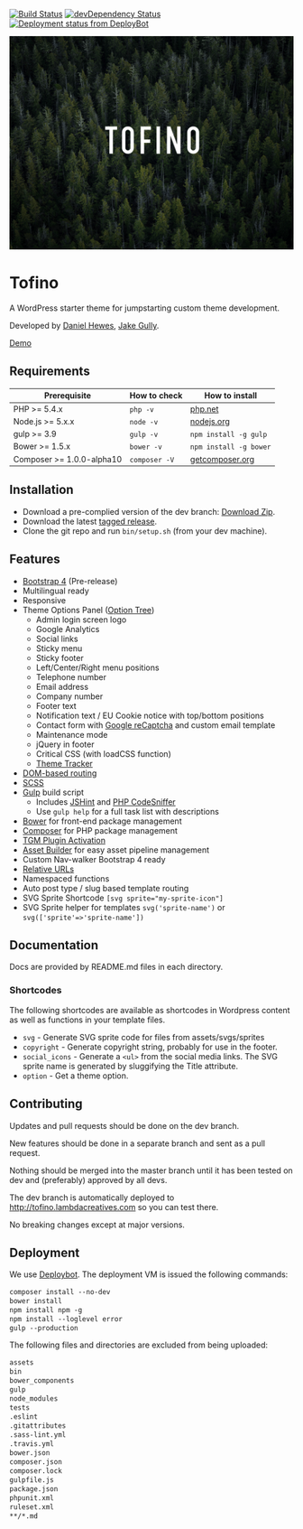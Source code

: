 [![Build Status](https://travis-ci.org/lambdacreatives/tofino.svg)](https://travis-ci.org/lambdacreatives/tofino) [![devDependency Status](https://david-dm.org/lambdacreatives/tofino/dev-status.svg)](https://david-dm.org/lambdacreatives/tofino#info=devDependencies) [![Deployment status from DeployBot](https://lambdacreatives.deploybot.com/badge/77558060036000/47551.svg)](http://deploybot.com)

![Tofino](https://raw.githubusercontent.com/mrchimp/tofino/master/screenshot.png)

# Tofino

A WordPress starter theme for jumpstarting custom theme development.

Developed by [Daniel Hewes](https://github.com/danimalweb), [Jake Gully](https://github.com/mrchimp).

[Demo](http://tofino.lambdacreatives.com)

## Requirements

| Prerequisite              | How to check  | How to install                                  |
| ------------------------- | ------------- | ----------------------------------------------- |
| PHP >= 5.4.x              | `php -v`      | [php.net](http://php.net/manual/en/install.php) |
| Node.js >= 5.x.x          | `node -v`     | [nodejs.org](http://nodejs.org/)                |
| gulp >= 3.9               | `gulp -v`     | `npm install -g gulp`                           |
| Bower >= 1.5.x            | `bower -v`    | `npm install -g bower`                          |
| Composer >= 1.0.0-alpha10 | `composer -V` | [getcomposer.org](http://getcomposer.org)       |

## Installation

* Download a pre-complied version of the dev branch: [Download Zip](http://tofino.lambdacreatives.com/tofino.zip).
* Download the latest [tagged release](https://github.com/lambdacreatives/tofino/releases).
* Clone the git repo and run `bin/setup.sh` (from your dev machine).

## Features

* [Bootstrap 4](http://getbootstrap.com/) (Pre-release)
* Multilingual ready
* Responsive
* Theme Options Panel ([Option Tree](https://github.com/valendesigns/option-tree))
	* Admin login screen logo
	* Google Analytics
	* Social links
	* Sticky menu
	* Sticky footer
	* Left/Center/Right menu positions
	* Telephone number
	* Email address
	* Company number
	* Footer text
	* Notification text / EU Cookie notice with top/bottom positions
	* Contact form with [Google reCaptcha](https://www.google.com/recaptcha) and custom email template
	* Maintenance mode
	* jQuery in footer
	* Critical CSS (with loadCSS function)
	* [Theme Tracker](https://github.com/lambdacreatives/tracker)
* [DOM-based routing](http://goo.gl/EUTi53)
* [SCSS](http://sass-lang.com/)
* [Gulp](http://gulpjs.com/) build script
	* Includes [JSHint](https://github.com/spalger/gulp-jshint) and [PHP CodeSniffer](https://github.com/squizlabs/PHP_CodeSniffer)
	* Use `gulp help` for a full task list with descriptions
* [Bower](http://bower.io/) for front-end package management
* [Composer](https://getcomposer.org/) for PHP package management
* [TGM Plugin Activation](https://github.com/TGMPA/TGM-Plugin-Activation)
* [Asset Builder](https://github.com/austinpray/asset-builder) for easy asset pipeline management
* Custom Nav-walker Bootstrap 4 ready
* [Relative URLs](https://codex.wordpress.org/Function_Reference/wp_make_link_relative)
* Namespaced functions
* Auto post type / slug based template routing
* SVG Sprite Shortcode `[svg sprite="my-sprite-icon"]`
* SVG Sprite helper for templates `svg('sprite-name')` or `svg(['sprite'=>'sprite-name'])`

## Documentation

Docs are provided by README.md files in each directory.

### Shortcodes

The following shortcodes are available as shortcodes in Wordpress content as well as functions in your template files.

* `svg` - Generate SVG sprite code for files from assets/svgs/sprites
* `copyright` - Generate copyright string, probably for use in the footer.
* `social_icons` - Generate a `<ul>` from the social media links. The SVG sprite name is generated by sluggifying the Title attribute.
* `option` - Get a theme option.

## Contributing

Updates and pull requests should be done on the dev branch.

New features should be done in a separate branch and sent as a pull request.

Nothing should be merged into the master branch until it has been tested on dev and (preferably) approved by all devs.

The dev branch is automatically deployed to http://tofino.lambdacreatives.com so you can test there.

No breaking changes except at major versions.

## Deployment

We use [Deploybot](https://deploybot.com). The deployment VM is issued the following commands:

```
composer install --no-dev
bower install
npm install npm -g
npm install --loglevel error
gulp --production
```

The following files and directories are excluded from being uploaded:

```
assets
bin
bower_components
gulp
node_modules
tests
.eslint
.gitattributes
.sass-lint.yml
.travis.yml
bower.json
composer.json
composer.lock
gulpfile.js
package.json
phpunit.xml
ruleset.xml
**/*.md
```
